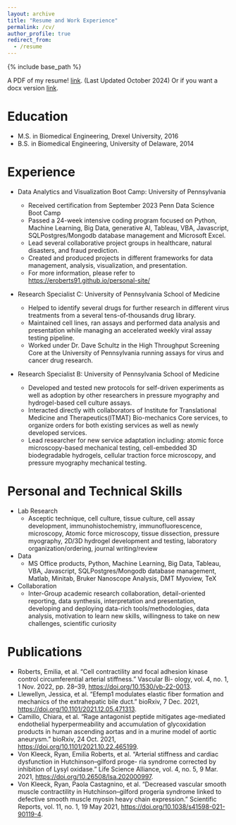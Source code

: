 ```yaml
---
layout: archive
title: "Resume and Work Experience"
permalink: /cv/
author_profile: true
redirect_from:
  - /resume
---
```


{% include base_path %}

A PDF of my resume! [link](https://eroberts91.github.io/personal-site/files/ERoberts_Resume_08_October_2024.pdf "Resume PDF"). (Last Updated October 2024)
Or if you want a docx version [link](https://eroberts91.github.io/personal-site/files/ERoberts_Resume_08_October_2024.docx "Resume Word File").


Education
======
* M.S. in Biomedical Engineering, Drexel University, 2016
* B.S. in Biomedical Engineering, University of Delaware, 2014

Experience
======
* Data Analytics and Visualization Boot Camp: University of Pennsylvania 
  * Received certification from September 2023 Penn Data Science Boot Camp
  * Passed a 24-week intensive coding program focused on Python, Machine Learning, Big Data, generative AI, Tableau, VBA, Javascript, SQLPostgres/Mongodb database management and Microsoft Excel.
  * Lead several collaborative project groups in healthcare, natural disasters, and fraud prediction.
  * Created and produced projects in different frameworks for data management, analysis, visualization, and presentation.
  * For more information, please refer to https://eroberts91.github.io/personal-site/

* Research Specialist C: University of Pennsylvania School of Medicine
  * Helped to identify several drugs for further research in different virus treatments from a several tens-of-thousands drug library.
  * Maintained cell lines, ran assays and performed data analysis and presentation while managing an accelerated weekly viral assay testing pipeline.
  * Worked under Dr. Dave Schultz in the High Throughput Screening Core at the University of Pennsylvania running assays for virus and cancer drug research.

* Research Specialist B: University of Pennsylvania School of Medicine
  * Developed and tested new protocols for self-driven experiments as well as adoption by other researchers in pressure myography and hydrogel-based cell culture assays.
  * Interacted directly with collaborators of Institute for Translational Medicine and Therapeutics(ITMAT) Bio-mechanics Core services, to organize orders for both existing services as well as newly developed services.
  * Lead researcher for new service adaptation including: atomic force microscopy-based mechanical testing, cell-embedded 3D biodegradable hydrogels, cellular traction force microscopy, and pressure myography mechanical testing.
  
Personal and Technical Skills
======
* Lab Research 
  * Asceptic technique, cell culture, tissue culture, cell assay development, immunohistochemistry, immunofluorescence, microscopy, Atomic force microscopy, tissue dissection, pressure myography, 2D/3D hydrogel development and testing, laboratory organization/ordering, journal writing/review
* Data
  * MS Office products, Python, Machine Learning, Big Data, Tableau, VBA, Javascript, SQLPostgres/Mongodb database management, Matlab, Minitab, Bruker Nanoscope Analysis, DMT Myoview, TeX
* Collaboration
  * Inter-Group academic research collaboration, detail-oriented reporting, data synthesis, interpretation and presentation, developing and deploying data-rich tools/methodologies, data analysis, motivation to learn new skills, willingness to take on new challenges, scientific curiosity

Publications
======
* Roberts, Emilia, et al. “Cell contractility and focal adhesion kinase control circumferential arterial stiffness.” Vascular Bi-
ology, vol. 4, no. 1, 1 Nov. 2022, pp. 28–39, https://doi.org/10.1530/vb-22-0013.
* Llewellyn, Jessica, et al. “Efemp1 modulates elastic fiber formation and mechanics of the extrahepatic bile duct.” bioRxiv,
7 Dec. 2021, https://doi.org/10.1101/2021.12.05.471313.
* Camillo, Chiara, et al. “Rage antagonist peptide mitigates age-mediated endothelial hyperpermeability and accumulation
of glycoxidation products in human ascending aortas and in a murine model of aortic aneurysm.” bioRxiv, 24 Oct. 2021,
https://doi.org/10.1101/2021.10.22.465199.
* Von Kleeck, Ryan, Emilia Roberts, et al. “Arterial stiffness and cardiac dysfunction in Hutchinson–gilford proge-
ria syndrome corrected by inhibition of Lysyl oxidase.” Life Science Alliance, vol. 4, no. 5, 9 Mar. 2021,
https://doi.org/10.26508/lsa.202000997.
* Von Kleeck, Ryan, Paola Castagnino, et al. “Decreased vascular smooth muscle contractility in Hutchinson–gilford progeria
syndrome linked to defective smooth muscle myosin heavy chain expression.” Scientific Reports, vol. 11, no. 1, 19 May
2021, https://doi.org/10.1038/s41598-021-90119-4.
